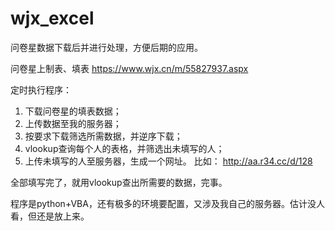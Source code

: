 # wjx_excel
问卷星数据下载后并进行处理，方便后期的应用。


问卷星上制表、填表
https://www.wjx.cn/m/55827937.aspx

定时执行程序：
1. 下载问卷星的填表数据；
2. 上传数据至我的服务器；
3. 按要求下载筛选所需数据，并逆序下载；
4. vlookup查询每个人的表格，并筛选出未填写的人；
5. 上传未填写的人至服务器，生成一个网址。
比如：  http://aa.r34.cc/d/128

全部填写完了，就用vlookup查出所需要的数据，完事。

程序是python+VBA，还有极多的环境要配置，又涉及我自己的服务器。估计没人看，但还是放上来。
